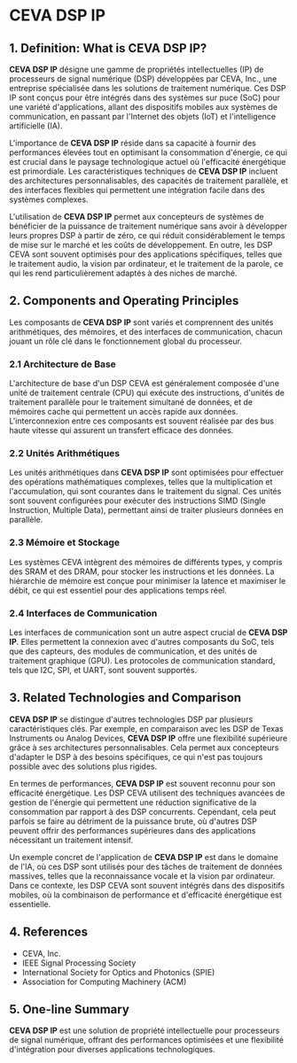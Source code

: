 # CEVA DSP IP

## 1. Definition: What is **CEVA DSP IP**?
**CEVA DSP IP** désigne une gamme de propriétés intellectuelles (IP) de processeurs de signal numérique (DSP) développées par CEVA, Inc., une entreprise spécialisée dans les solutions de traitement numérique. Ces DSP IP sont conçus pour être intégrés dans des systèmes sur puce (SoC) pour une variété d'applications, allant des dispositifs mobiles aux systèmes de communication, en passant par l'Internet des objets (IoT) et l'intelligence artificielle (IA). 

L'importance de **CEVA DSP IP** réside dans sa capacité à fournir des performances élevées tout en optimisant la consommation d'énergie, ce qui est crucial dans le paysage technologique actuel où l'efficacité énergétique est primordiale. Les caractéristiques techniques de **CEVA DSP IP** incluent des architectures personnalisables, des capacités de traitement parallèle, et des interfaces flexibles qui permettent une intégration facile dans des systèmes complexes. 

L'utilisation de **CEVA DSP IP** permet aux concepteurs de systèmes de bénéficier de la puissance de traitement numérique sans avoir à développer leurs propres DSP à partir de zéro, ce qui réduit considérablement le temps de mise sur le marché et les coûts de développement. En outre, les DSP CEVA sont souvent optimisés pour des applications spécifiques, telles que le traitement audio, la vision par ordinateur, et le traitement de la parole, ce qui les rend particulièrement adaptés à des niches de marché.

## 2. Components and Operating Principles
Les composants de **CEVA DSP IP** sont variés et comprennent des unités arithmétiques, des mémoires, et des interfaces de communication, chacun jouant un rôle clé dans le fonctionnement global du processeur. 

### 2.1 Architecture de Base
L'architecture de base d'un DSP CEVA est généralement composée d'une unité de traitement centrale (CPU) qui exécute des instructions, d'unités de traitement parallèle pour le traitement simultané de données, et de mémoires cache qui permettent un accès rapide aux données. L'interconnexion entre ces composants est souvent réalisée par des bus haute vitesse qui assurent un transfert efficace des données.

### 2.2 Unités Arithmétiques
Les unités arithmétiques dans **CEVA DSP IP** sont optimisées pour effectuer des opérations mathématiques complexes, telles que la multiplication et l'accumulation, qui sont courantes dans le traitement du signal. Ces unités sont souvent configurées pour exécuter des instructions SIMD (Single Instruction, Multiple Data), permettant ainsi de traiter plusieurs données en parallèle.

### 2.3 Mémoire et Stockage
Les systèmes CEVA intègrent des mémoires de différents types, y compris des SRAM et des DRAM, pour stocker les instructions et les données. La hiérarchie de mémoire est conçue pour minimiser la latence et maximiser le débit, ce qui est essentiel pour des applications temps réel.

### 2.4 Interfaces de Communication
Les interfaces de communication sont un autre aspect crucial de **CEVA DSP IP**. Elles permettent la connexion avec d'autres composants du SoC, tels que des capteurs, des modules de communication, et des unités de traitement graphique (GPU). Les protocoles de communication standard, tels que I2C, SPI, et UART, sont souvent supportés.

## 3. Related Technologies and Comparison
**CEVA DSP IP** se distingue d'autres technologies DSP par plusieurs caractéristiques clés. Par exemple, en comparaison avec les DSP de Texas Instruments ou Analog Devices, **CEVA DSP IP** offre une flexibilité supérieure grâce à ses architectures personnalisables. Cela permet aux concepteurs d'adapter le DSP à des besoins spécifiques, ce qui n'est pas toujours possible avec des solutions plus rigides.

En termes de performances, **CEVA DSP IP** est souvent reconnu pour son efficacité énergétique. Les DSP CEVA utilisent des techniques avancées de gestion de l'énergie qui permettent une réduction significative de la consommation par rapport à des DSP concurrents. Cependant, cela peut parfois se faire au détriment de la puissance brute, où d'autres DSP peuvent offrir des performances supérieures dans des applications nécessitant un traitement intensif.

Un exemple concret de l'application de **CEVA DSP IP** est dans le domaine de l'IA, où ces DSP sont utilisés pour des tâches de traitement de données massives, telles que la reconnaissance vocale et la vision par ordinateur. Dans ce contexte, les DSP CEVA sont souvent intégrés dans des dispositifs mobiles, où la combinaison de performance et d'efficacité énergétique est essentielle.

## 4. References
- CEVA, Inc.
- IEEE Signal Processing Society
- International Society for Optics and Photonics (SPIE)
- Association for Computing Machinery (ACM)

## 5. One-line Summary
**CEVA DSP IP** est une solution de propriété intellectuelle pour processeurs de signal numérique, offrant des performances optimisées et une flexibilité d'intégration pour diverses applications technologiques.